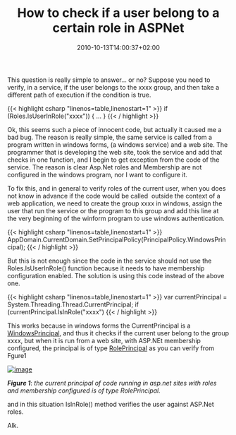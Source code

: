 ﻿---
title: "How to check if a user belong to a certain role in  ASPNet"
description: ""
date: 2010-10-13T14:00:37+02:00
draft: false
tags: [ASPNET,Security]
categories: [ASPNET]
---
This question is really simple to answer... or no? Suppose you need to verify, in a service, if the user belongs to the xxxx group, and then take a different path of execution if the condition is true.

{{< highlight csharp "linenos=table,linenostart=1" >}}
if (Roles.IsUserInRole("xxxx"))
{
...
}
{{< / highlight >}}

Ok, this seems such a piece of innocent code, but actually it caused me a bad bug. The reason is really simple, the same service is called from a program written in windows forms, (a windows service) and a web site. The programmer that is developing the web site, took the service and add that checks in one function, and I begin to get exception from the code of the service. The reason is clear Asp.Net roles and Membership are not configured in the windows program, nor I want to configure it.

To fix this, and in general to verify roles of the current user, when you does not know in advance if the code would be called  outside the context of a web application, we need to create the group xxxx in windows, assign the user that run the service or the program to this group and add this line at the very beginning of the winform program to use windows authentication.

{{< highlight csharp "linenos=table,linenostart=1" >}}
AppDomain.CurrentDomain.SetPrincipalPolicy(PrincipalPolicy.WindowsPrincipal);
{{< / highlight >}}

But this is not enough since the code in the service should not use the Roles.IsUserInRole() function because it needs to have membership configuration enabled. The solution is using this code instead of the above one.

{{< highlight csharp "linenos=table,linenostart=1" >}}
var currentPrincipal = System.Threading.Thread.CurrentPrincipal;
if (currentPrincipal.IsInRole("xxxx")
{{< / highlight >}}

This works because in windows forms the CurrentPrincipal is a [WindowsPrincipal](http://msdn.microsoft.com/en-us/library/system.security.principal.windowsprincipal.aspx), and thus it checks if the current user belong to the group xxxx, but when it is run from a web site, with ASP.NEt membership configured, the principal is of type [RolePrincipal](http://msdn.microsoft.com/en-us/library/system.web.security.roleprincipal.aspx) as you can verify from Fgure1

[![image](https://www.codewrecks.com/blog/wp-content/uploads/2010/10/image_thumb1.png "image")](https://www.codewrecks.com/blog/wp-content/uploads/2010/10/image1.png)

 ***Figure 1***: *the current principal of code running in asp.net sites with roles and membership configured is of type RolePrincipal.*

and in this situation IsInRole() method verifies the user against ASP.Net roles.

Alk.
